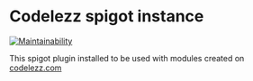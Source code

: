 # Codelezz spigot instance
[![Maintainability](https://api.codeclimate.com/v1/badges/f2260bd624e742e7a0d3/maintainability)](https://codeclimate.com/github/Codelezz/Instance-Spigot/maintainability)

This spigot plugin installed to be used with modules created on [codelezz.com](https://codelezz.com)

